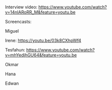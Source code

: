Interview video:
https://www.youtube.com/watch?v=14nlARoRR_M&feature=youtu.be


Screencasts:

Miguel

Irene:
https://youtu.be/03k8CXhpWf4

Tesfahun:
https://www.youtube.com/watch?v=mhYedjhGU64&feature=youtu.be

Okmar

Hana

Edwan

